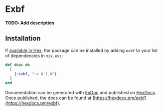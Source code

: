 # Exbf

**TODO: Add description**

## Installation

If [available in Hex](https://hex.pm/docs/publish), the package can be installed
by adding `exbf` to your list of dependencies in `mix.exs`:

```elixir
def deps do
  [
    {:exbf, "~> 0.1.0"}
  ]
end
```

Documentation can be generated with [ExDoc](https://github.com/elixir-lang/ex_doc)
and published on [HexDocs](https://hexdocs.pm). Once published, the docs can
be found at [https://hexdocs.pm/exbf](https://hexdocs.pm/exbf).


